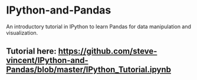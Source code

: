# IPython-and-Pandas
An introductory tutorial in IPython to learn Pandas for data manipulation and visualization.

## Tutorial here: https://github.com/steve-vincent/IPython-and-Pandas/blob/master/IPython_Tutorial.ipynb
